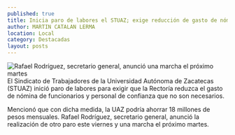 ```yaml
---
published: true
title: Inicia paro de labores el STUAZ; exige reducción de gasto de nómina de funcionarios y personal de confianza
author: MARTIN CATALAN LERMA
location: Local
category: Destacadas
layout: posts
---
```


![Rafael Rodríguez, secretario general, anunció una marcha el próximo martes](http://i.imgur.com/urgmoIwm.jpg)El Sindicato de Trabajadores de la Universidad Autónoma de Zacatecas (STUAZ) inició paro de labores para exigir que la Rectoría reduzca el gasto de nómina de funcionarios y personal de confianza que no son necesarios. 

Mencionó que con dicha medida, la UAZ podría ahorrar 18 millones de pesos mensuales.
Rafael Rodríguez, secretario general, anunció la realización de otro paro este viernes y una marcha el próximo martes.
